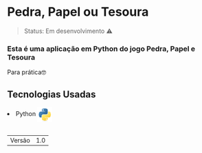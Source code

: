 <h1>Pedra, Papel ou Tesoura</h1>

> Status: Em desenvolvimento ⚠

<h3>Esta é uma aplicação em Python do jogo Pedra, Papel e Tesoura</h3>
Para prática🤓

<h2>Tecnologias Usadas</h2>
<li>Python <img align="center" alt="math-html" height="35" width="35" src="https://raw.githubusercontent.com/devicons/devicon/master/icons/python/python-original.svg"></li>
<br>

<table align="center">
  <tr>
    <td>Versão</td>
    <td>1.0</td>
  </tr>
</table>
